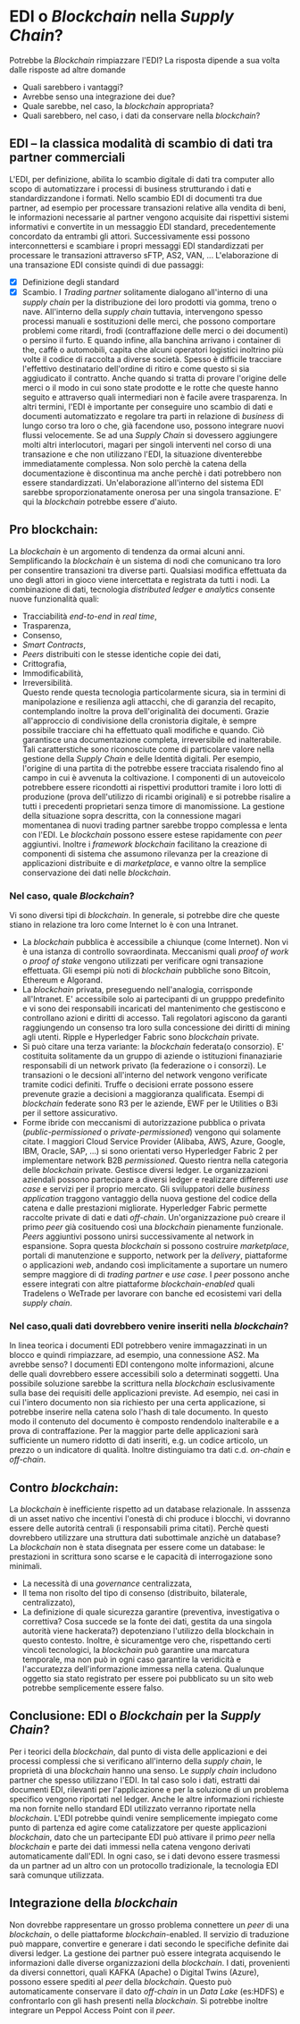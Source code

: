 # EDI o *Blockchain* nella *Supply Chain*? #
Potrebbe la *Blockchain* rimpiazzare l'EDI?
La risposta dipende a sua volta dalle risposte ad altre domande
- Quali sarebbero i vantaggi?
- Avrebbe senso una integrazione dei due?
- Quale sarebbe, nel caso, la *blockchain* appropriata?
- Quali sarebbero, nel caso, i dati da conservare nella *blockchain*?

## EDI – la classica modalità di scambio di dati tra partner commerciali ##
L'EDI, per definizione, abilita lo scambio digitale di dati tra computer allo scopo di automatizzare i processi di business strutturando i dati e standardizzandone i formati.
Nello scambio EDI di documenti tra due partner, ad esempio per processare transazioni relative alla vendita di beni, le informazioni necessarie al partner vengono acquisite dai rispettivi sistemi informativi e convertite in un messaggio EDI standard, precedentemente concordato da entrambi gli attori. Successivamente essi possono interconnettersi e scambiare i propri messaggi EDI standardizzati per processare le transazioni attraverso sFTP, AS2, VAN, ...
L'elaborazione di una transazione EDI consiste quindi di due passaggi:
- [x] Definizione degli standard
- [x] Scambio.
I *Trading partner* solitamente dialogano all'interno di una *supply chain* per la distribuzione dei loro prodotti via gomma, treno o nave. All'interno della *supply chain* tuttavia, intervengono spesso processi manuali e sostituzioni delle merci, che possono comportare problemi come ritardi, frodi (contraffazione delle merci o dei documenti) o persino il furto.
E quando infine, alla banchina arrivano i container di the, caffè o automobili, capita che alcuni operatori logistici inoltrino più volte il codice di raccolta a diverse società. Spesso è difficile tracciare l'effettivo destinatario dell'ordine di ritiro e come questo si sia aggiudicato il contratto. Anche quando si tratta di provare l'origine delle merci o il modo in cui sono state prodotte e le rotte che queste hanno seguito e attraverso quali intermediari non è facile avere trasparenza.
In altri termini, l'EDI è importante per conseguire uno scambio di dati e documenti automatizzato e regolare tra parti in relazione di *business* di lungo corso tra loro o che, già facendone uso, possono integrare nuovi flussi velocemente. Se ad una *Supply Chain* si dovessero aggiungere molti altri interlocutori, magari per singoli interventi nel corso di una transazione e che non utilizzano l'EDI, la situazione diventerebbe immediatamente complessa. Non solo perchè la catena della documentazione è discontinua ma anche perchè i dati potrebbero non essere standardizzati. Un'elaborazione all'interno del sistema EDI sarebbe sproporzionatamente onerosa per una singola transazione.
E' qui la *blockchain* potrebbe essere d'aiuto.

## Pro blockchain: ##
La *blockchain* è un argomento di tendenza da ormai alcuni anni. Semplificando la *blockchain* è un sistema di nodi che comunicano tra loro per consentire transazioni tra diverse parti. Qualsiasi modifica effettuata da uno degli attori in gioco viene intercettata e registrata da tutti i nodi. La combinazione di dati, tecnologia *distributed ledger* e *analytics* consente nuove funzionalità quali:
- Tracciabilità *end-to-end* in *real time*,
- Trasparenza,
- Consenso,
- *Smart Contracts*,
- *Peers* distribuiti con le stesse identiche copie dei dati,
- Crittografia,
- Immodificabilità,
- Irreversibilità.  
Questo rende questa tecnologia particolarmente sicura, sia in termini di manipolazione e resilienza agli attacchi, che di garanzia del recapito, contemplando inoltre la prova dell'originalità dei documenti.
Grazie all'approccio di condivisione della cronistoria digitale, è sempre possibile tracciare chi ha effettuato quali modifiche e quando. Ciò garantisce una documentazione completa, irreversibile ed inalterabile. Tali caratterstiche sono riconosciute come di particolare valore nella gestione della *Supply Chain* e delle Identità digitali. Per esempio, l'origine di una partita di the potrebbe essere tracciata risalendo fino al campo in cui è avvenuta la coltivazione. I componenti di un autoveicolo potrebbere essere ricondotti ai rispettivi produttori tramite i loro lotti di produzione (prova dell'utilizzo di ricambi originali) e si potrebbe risalire a tutti i precedenti proprietari senza timore di manomissione.
La gestione della situazione sopra descritta, con la connessione magari momentanea di nuovi trading partner sarebbe troppo complessa e lenta con l'EDI. Le *blockchain* possono essere estese rapidamente con *peer* aggiuntivi. Inoltre i *framework blockchain* facilitano la creazione di componenti di sistema che assumono rilevanza per la creazione di applicazioni distribuite e di *marketplace*, e vanno oltre la semplice conservazione dei dati nelle *blockchain*.  

### Nel caso, quale *Blockchain*? ###
Vi sono diversi tipi di *blockchain*. In generale, si potrebbe dire che queste stiano in relazione tra loro come Internet lo è con una Intranet.
* La *blockchain* pubblica è accessibile a chiunque (come Internet). Non vi è una istanza di controllo sovraordinata. Meccanismi quali *proof of work* o *proof of stake* vengono utilizzati per verificare ogni transazione effettuata. Gli esempi più noti di *blockchain* pubbliche sono Bitcoin, Ethereum e Algorand.
* La *blockchain* privata, preseguendo nell'analogia, corrisponde all'Intranet. E' accessibile solo ai partecipanti di un grupppo predefinito e vi sono dei responsabili incaricati del mantenimento che gestiscono e controllano azioni e diritti di accesso. Tali regolatori agiscono da garanti raggiungendo un consenso tra loro sulla concessione dei diritti di mining agli utenti. Ripple e Hyperledger Fabric sono *blockchain* private.
* Si può citare una terza variante: la *blockchain* federata(o consorzio). E' costituita solitamente da un gruppo di aziende o istituzioni finanaziarie responsabili di un network privato (la federazione o i consorzi). Le transazioni o le decsioni all'interno del network vengono verificate tramite codici definiti. Truffe o decisioni errate possono essere prevenute grazie a decisioni a maggioranza qualificata. Esempi di *blockchain* federate sono R3 per le aziende, EWF per le Utilities o B3i per il settore assicurativo.
* Forme ibride con meccanismi di autorizzazione pubblica o privata (*public-permissioned* o *private-permissioned*) vengono qui solamente citate.
I maggiori Cloud Service Provider (Alibaba, AWS, Azure, Google, IBM, Oracle, SAP, ...) si sono orientati verso Hyperledger Fabric 2 per implementare network B2B *permissioned*. Questo rientra nella categoria delle *blockchain* private. Gestisce diversi ledger. Le organizzazioni aziendali possono partecipare a diversi ledger e realizzare differenti *use case* e servizi per il proprio mercato. Gli sviluppatori delle *business application* traggono vantaggio della nuova gestione del codice della catena e dalle prestazioni migliorate.
Hyperledger Fabric permette raccolte private di dati e dati *off-chain*. Un'organizzazione può creare il primo *peer* già cosituendo così una *blockchain* pienamente funzionale. *Peers* aggiuntivi possono unirsi successivamente al network in espansione. Sopra questa *blockchain* si possono costruire *marketplace*, portali di manutenzione e supporto, network per la *delivery*, piattaforme o applicazioni *web*, andando così implicitamente a suportare un numero sempre maggiore di di *trading partner* e *use case*. I *peer* possono anche essere integrati con altre piattaforme *blockchain-enabled* quali Tradelens o WeTrade per lavorare con banche ed ecosistemi vari della *supply chain*.

### Nel caso,quali dati dovrebbero venire inseriti nella *blockchain*? ###
In linea teorica i documenti EDI potrebbero venire immagazzinati in un blocco e quindi rimpiazzare, ad esempio, una connessione AS2. Ma avrebbe senso? I documenti EDI contengono molte informazioni, alcune delle quali dovrebbero essere accessibili solo a determinati soggetti. Una possibile soluzione sarebbe la scrittura nella *blockchain* esclusivamente sulla base dei requisiti delle applicazioni previste. Ad esempio, nei casi in cui l'intero documento non sia richiesto per una certa applicazione, si potrebbe inserire nella catena solo l'hash di tale documento. In questo modo il contenuto del documento è composto rendendolo inalterabile e a prova di contraffazione. Per la maggior parte delle applicazioni sarà sufficiente un numero ridotto di dati inseriti, e.g. un codice articolo, un prezzo o un indicatore di qualità.
Inoltre distinguiamo tra dati c.d. *on-chain* e *off-chain*.

## Contro *blockchain*: ##
La *blockchain* è inefficiente rispetto ad un database relazionale.
In asssenza di un asset nativo che incentivi l'onestà di chi produce i blocchi, vi dovranno essere delle autorità centrali (i responsabili prima citati). Perchè questi dovrebbero utilizzare una struttura dati subottimale anzichè un database? La *blockchain* non è stata disegnata per essere come un database: le prestazioni in scrittura sono scarse e le capacità di interrogazione sono minimali.
- La necessità di una *governance* centralizzata,
- Il tema non risolto del tipo di consenso (distribuito, bilaterale, centralizzato),
- La definizione di quale sicurezza garantire (preventiva, investigativa o correttiva? Cosa succede se la fonte dei dati, gestita da una singola autorità viene hackerata?)
depotenziano l'utilizzo della blockchain in questo contesto.
Inoltre, è sicuramentge vero che, rispettando certi vincoli tecnologici, la *blockchain* può garantire una marcatura temporale, ma non può in ogni caso garantire la veridicità e l'accuratezza dell'informazione immessa nella catena. Qualunque oggetto sia stato registrato per essere poi pubblicato su un sito web potrebbe semplicemente essere falso.

## Conclusione: EDI o *Blockchain* per la *Supply Chain*? ##
Per i teorici della *blockchain*, dal punto di vista delle applicazioni e dei processi complessi che si verificano all'interno della *supply chain*, le proprietà di una *blockchain* hanno una senso.
Le *supply chain* includono partner che spesso utilizzano l'EDI. In tal caso solo i dati, estratti dai documenti EDI, rilevanti per l'applicazione e per la soluzione di un problema specifico vengono riportati nel ledger. Anche le altre informazioni richieste ma non fornite nello standard EDI utilizzato verranno riportate nella *blockchain*.
L'EDI potrebbe quindi venire semplicemente impiegato come punto di partenza ed agire come catalizzatore per queste applicazioni *blockchain*, dato che un partecipante EDI può attivare il primo *peer* nella *blockchain* e parte dei dati immessi nella catena vengono derivati automaticamente dall'EDI. In ogni caso, se i dati devono essere trasmessi da un partner ad un altro con un protocollo tradizionale, la tecnologia EDI sarà comunque utilizzata.

## Integrazione della *blockchain* ##
Non dovrebbe rappresentare un grosso problema connettere un *peer* di una *blockchain*, o delle piattaforme *blockchain*-enabled.
Il servizio di traduzione può mappare, convertire e generare i dati secondo le specifiche definite dai diversi ledger.
La gestione dei partner può essere integrata acquisendo le informazioni dalle diverse organizzazioni della *blockchain*.
I dati, provenienti da diversi connettori, quali KAFKA (Apache) o Digital Twins (Azure), possono essere spediti al *peer* della *blockchain*. Questo può automaticamente conservare il dato *off-chain* in un *Data Lake* (es:HDFS) e confrontarlo con gli hash presenti nella *blockchain*.
Si potrebbe inoltre integrare un Peppol Access Point con il *peer*.
